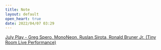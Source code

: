 ```yaml
---
title: Note
layout: default
open_heart: true
date: 2022/04/07 03:29
---
```


[July Play - Greg Spero, MonoNeon, Ruslan Sirota, Ronald Bruner Jr. (Tiny Room Live Performance)](https://www.youtube.com/watch?v=s94qFx7vakk)

